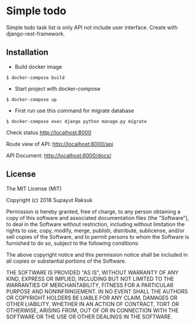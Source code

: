 # Simple todo

Simple todo task list is only API not include user interface. Create with django-rest-framework.

## Installation
- Build docker image

```$ docker-compose build```

- Start  project with docker-compose

```$ docker-compose up```

- First run use this command for migrate database

 ```$ docker-compose exec django python manage.py migrate```
 

Check status [http://localhost:8000]() 

Route view of API: [http://localhost:8000/api]()

API Document: [http://localhost:8000/docs/]()

## License
 
The MIT License (MIT)

Copyright (c) 2018 Supayut Raksuk

Permission is hereby granted, free of charge, to any person obtaining a copy of this software and associated documentation files (the "Software"), to deal in the Software without restriction, including without limitation the rights to use, copy, modify, merge, publish, distribute, sublicense, and/or sell copies of the Software, and to permit persons to whom the Software is furnished to do so, subject to the following conditions:

The above copyright notice and this permission notice shall be included in all copies or substantial portions of the Software.

THE SOFTWARE IS PROVIDED "AS IS", WITHOUT WARRANTY OF ANY KIND, EXPRESS OR IMPLIED, INCLUDING BUT NOT LIMITED TO THE WARRANTIES OF MERCHANTABILITY, FITNESS FOR A PARTICULAR PURPOSE AND NONINFRINGEMENT. IN NO EVENT SHALL THE AUTHORS OR COPYRIGHT HOLDERS BE LIABLE FOR ANY CLAIM, DAMAGES OR OTHER LIABILITY, WHETHER IN AN ACTION OF CONTRACT, TORT OR OTHERWISE, ARISING FROM, OUT OF OR IN CONNECTION WITH THE SOFTWARE OR THE USE OR OTHER DEALINGS IN THE SOFTWARE. 
